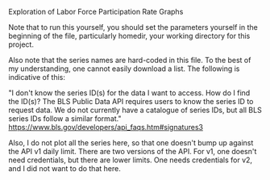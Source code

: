 Exploration of Labor Force Participation Rate Graphs

Note that to run this yourself, you should set the parameters yourself in the beginning of the file, particularly homedir, your working directory for this project.

Also note that the series names are hard-coded in this file. To the best of my understanding, one cannot easily download a list. The following is indicative of this:

"I don't know the series ID(s) for the data I want to access. How do I find the  ID(s)?
The BLS Public Data API requires users to know the series ID to request data. We do not currently have a catalogue of series IDs, but all BLS series IDs follow a similar format."
 https://www.bls.gov/developers/api_faqs.htm#signatures3


Also, I do not plot all the series here, so that one doesn't bump up against the API v1 daily limit. There are two versions of the API. For v1, one doesn't need credentials, but there are lower limits. One needs credentials for v2, and I did not want to do that here. 



